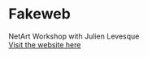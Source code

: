 # Fakeweb
NetArt Workshop with Julien Levesque  
[Visit the website here](https://lesnumoristes.github.io/Fakeweb/)
